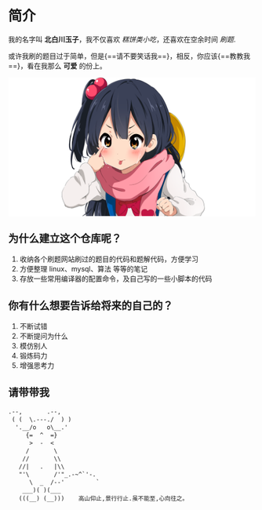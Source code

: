 # 简介

我的名字叫 **北白川玉子**，我不仅喜欢 *糕饼类小吃*，还喜欢在空余时间 *刷题*.

或许我刷的题目过于简单，但是{==请不要笑话我==}，相反，你应该{==教教我==}，看在我那么 **可爱** 的份上。

<img src="./img/北白川玉子.jpg" alt="北白川玉子" style="display:block;margin:0 auto;">



## 为什么建立这个仓库呢？

1. 收纳各个刷题网站刷过的题目的代码和题解代码，方便学习
2. 方便整理 linux、mysql、算法 等等的笔记
3. 存放一些常用编译器的配置命令，及自己写的一些小脚本的代码

## 你有什么想要告诉给将来的自己的？

1. 不断试错
2. 不断提问为什么
3. 模仿别人
4. 锻炼码力
5. 增强思考力

## 请带带我

```
.--,       .--,
 ( (  \.---./  ) )
  '.__/o   o\__.'
     {=  ^  =}
      >  -  <
     /       \
    //       \\
   //|   .   |\\
   "'\       /'"_.-~^`'-.
      \  _  /--'         `
    ___)( )(___
   (((__) (__)))    高山仰止,景行行止.虽不能至,心向往之。
```